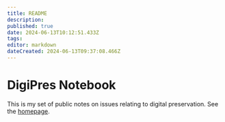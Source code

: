```yaml
---
title: README
description: 
published: true
date: 2024-06-13T10:12:51.433Z
tags: 
editor: markdown
dateCreated: 2024-06-13T09:37:08.466Z
---
```


# DigiPres Notebook

This is my set of public notes on issues relating to digital preservation. See the [homepage](/home).
